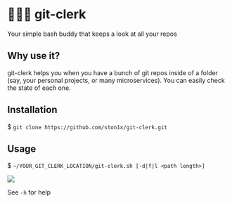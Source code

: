 # 👨🏽‍💼 git-clerk
Your simple bash buddy that keeps a look at all your repos

## Why use it?
git-clerk helps you when you have a bunch of git repos inside of a folder (say, your personal projects, or many microservices). You can easily check the state of each one.

## Installation
$ `git clone https://github.com/ston1x/git-clerk.git`


## Usage
$ `~/YOUR_GIT_CLERK_LOCATION/git-clerk.sh [-d|f|l <path length>]`

![](demo.gif)

See `-h` for help
